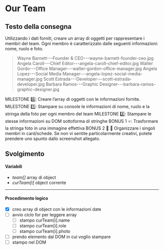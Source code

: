 # Our Team

## Testo della consegna
Utilizzando i dati forniti, creare un array di oggetti per rappresentare i membri del team.
Ogni membro è caratterizzato dalle seguenti informazioni: nome, ruolo e foto.

> Wayne Barnett---Founder & CEO---wayne-barnett-founder-ceo.jpg
Angela Caroll---Chief Editor---angela-caroll-chief-editor.jpg
Walter Gordo---Office Manager---walter-gordon-office-manager.jpg
Angela Lopez---Social Media Manager---angela-lopez-social-media-manager.jpg
Scott Estrada---Developer---scott-estrada-developer.jpg
Barbara Ramos---Graphic Designer---barbara-ramos-graphic-designer.jpg

MILESTONE :zero::
Creare l’array di oggetti con le informazioni fornite.
MILESTONE :one::
Stampare su console le informazioni di nome, ruolo e la stringa della foto per ogni membro del team
MILESTONE :two::
Stampare le stesse informazioni su DOM sottoforma di stringhe
BONUS 1 :star::
Trasformare la stringa foto in una immagine effettiva
BONUS 2 :star2: :star2:
Organizzare i singoli membri in card/schede. Se non vi sentite particolarmente creativi, potete prendere uno spunto dallo screenshot allegato.

## Svolgimento

#### Variabili

- *team[]* array di object
- *curTeam[i]* object corrente
---
#### Procedimento logico

- [x] creo array di object con le informazioni date
- [ ] avvio ciclo for per leggere array
    - [ ] stampo curTeam[i].name
    - [ ] stampo curTeam[i].role
    - [ ] stampo curTeam[i].photo
- [ ] prendo elemento dal DOM in cui voglio stampare
- [ ] stampo nel DOM